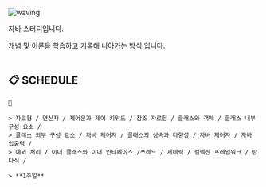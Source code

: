 ![waving](https://capsule-render.vercel.app/api?type=waving&height=200&text=JAVA_STUDY&fontAlign=57&fontAlignY=35&color=gradient)

자바 스터디입니다.

개념 및 이론을 학습하고 기록해 나아가는 방식 입니다.
<br><br>


## 📋 SCHEDULE
```
📌 

> 자료형 / 연산자 / 제어문과 제어 키워드 / 참조 자료형 / 클래스와 객체 / 클래스 내부 구성 요소 / 
> 클래스 외부 구성 요소 / 자바 제어자 / 클래스의 상속과 다향성 / 자바 제어자 / 자바 입출력 / 
> 예외 처리 / 이너 클래스와 이너 인터페이스 /쓰레드 / 제네릭 / 컬렉션 프레임워크 / 람다식 /

> **1주일**  

```
